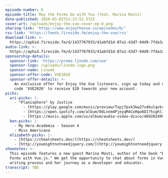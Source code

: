 ```yaml
---
episode-number: 6
episode-title: May the Forms be with You (feat. Marina Mosti)
date-published: 2020-03-02T21:23:52.572Z
cover-art: /uploads/enjoy-the-vue-cover-ep-6.png
sharing-link: 'https://www.enjoythevue.io/episodes/6/'
rss-link: 'https://feeds.fireside.fm/enjoy-the-vue/rss'
download-link: >-
  https://aphid.fireside.fm/d/1437767933/41abfd1d-87a1-43d7-94d9-7fda3a5120e1/ebea7a82-444b-4511-8e5f-be7d3b459a0e.mp3
audio-link: >-
  https://aphid.fireside.fm/d/1437767933/41abfd1d-87a1-43d7-94d9-7fda3a5120e1/ebea7a82-444b-4511-8e5f-be7d3b459a0e.mp3
sponsorship-details:
  sponsor-link: 'https://promo.linode.com/vue'
  sponsor-logo: /uploads/linode-logo.png
  sponsor-name: Linode
  sponsor-offer-code: VUE2020
  sponsor-offer-details: >-
    An exclusive offer for Enjoy the Vue listeners, sign up today and use promo
    code 'VUE2020' to receive $20 towards your new account.
picks:
  ari-picks: |-
    - "Planisphere" by Justice
        - [https://play.google.com/music/preview/Txpjfpvk3kw27vdkulqvkremgcy?play=1](https://play.google.com/music/preview/Txpjfpvk3kw27vdkulqvkremgcy?play=1)
        - [https://open.spotify.com/album/0dLnnm4PjeyqM4CoHqo6DI?highlight=spotify:track:18IARgL5t0TkfCvARd8Ndn](https://open.spotify.com/album/0dLnnm4PjeyqM4CoHqo6DI?highlight=spotify:track:18IARgL5t0TkfCvARd8Ndn)
        - [https://music.apple.com/us/album/audio-video-disco/469202499?i=469202552&ign-gact=3&ls=1](https://music.apple.com/us/album/audio-video-disco/469202499?i=469202552&ign-gact=3&ls=1)
  ben-picks: |-
    - My Hero Academia - Season 4
    - Miss Americana
  elizabeth-picks: |-
    - [https://cheatsheets.dev/](https://cheatsheets.dev/)
    - [http://youmightnotneedjquery.com/](http://youmightnotneedjquery.com/)
shownotes: >-
  This episode features a new guest Marina Mosti, author of the book "Build
  Forms with Vue.js." We get the opportunity to chat about forms in Vue, her
  writing process and her journey as a developer and educator.
transcript: TBD
---
```


